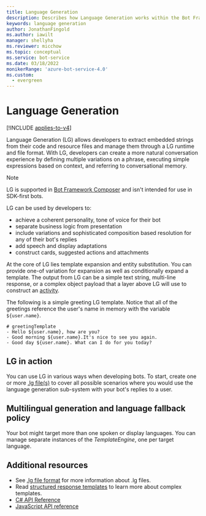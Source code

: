 ```yaml
---
title: Language Generation
description: Describes how Language Generation works within the Bot Framework SDK.
keywords: language generation
author: JonathanFingold
ms.author: iawilt
manager: shellyha
ms.reviewer: micchow
ms.topic: conceptual
ms.service: bot-service
ms.date: 03/18/2022
monikerRange: 'azure-bot-service-4.0'
ms.custom:
  - evergreen
---
```


# Language Generation

[!INCLUDE [applies-to-v4](../includes/applies-to-v4-current.md)]

Language Generation (LG) allows developers to extract embedded strings from their code and resource files and manage them through a LG runtime and file format. With LG, developers can create a more natural conversation experience by defining multiple variations on a phrase, executing simple expressions based on context, and referring to conversational memory.

> [!NOTE]
> LG is supported in [Bot Framework Composer](/composer/introduction) and isn't intended for use in SDK-first bots.

LG can be used by developers to:

- achieve a coherent personality, tone of voice for their bot
- separate business logic from presentation
- include variations and sophisticated composition based resolution for any of their bot's replies
- add speech and display adaptations
- construct cards, suggested actions and attachments

At the core of LG lies template expansion and entity substitution. You can provide one-of variation for expansion as well as conditionally expand a template. The output from LG can be a simple text string, multi-line response, or a complex object payload that a layer above LG will use to construct an [activity][].

The following is a simple greeting LG template. Notice that all of the greetings reference the user's name in memory with the variable `${user.name}`.

```lg
# greetingTemplate
- Hello ${user.name}, how are you?
- Good morning ${user.name}.It's nice to see you again.
- Good day ${user.name}. What can I do for you today?
```

## LG in action

You can use LG in various ways when developing bots. To start, create one or more [.lg file(s)][lg-file-format] to cover all possible scenarios where you would use the language generation sub-system with your bot's replies to a user.

## Multilingual generation and language fallback policy

Your bot might target more than one spoken or display languages. You can manage separate instances of the *TemplateEngine*, one per target language.

## Additional resources

- See [.lg file format][lg-file-format] for more information about .lg files.
- Read [structured response templates](../language-generation/language-generation-structured-response-template.md) to learn more about complex templates.
- [C# API Reference](/dotnet/api/microsoft.bot.builder.languagegeneration)
- [JavaScript API reference](/javascript/api/botbuilder-lg)

[activity]: https://github.com/Microsoft/botframework-sdk/blob/main/specs/botframework-activity/botframework-activity.md
[lg-file-format]: ../file-format/bot-builder-lg-file-format.md

